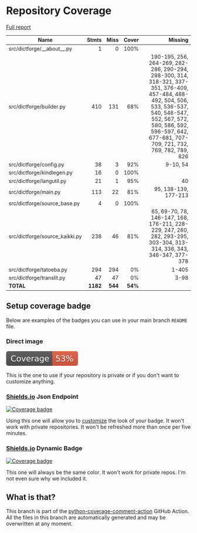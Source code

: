 # Repository Coverage

[Full report](https://htmlpreview.github.io/?https://github.com/andgineer/dictforge/blob/python-coverage-comment-action-data/htmlcov/index.html)

| Name                            |    Stmts |     Miss |   Cover |   Missing |
|-------------------------------- | -------: | -------: | ------: | --------: |
| src/dictforge/\_\_about\_\_.py  |        1 |        0 |    100% |           |
| src/dictforge/builder.py        |      410 |      131 |     68% |190-195, 256, 264-269, 282-286, 290-294, 298-300, 314, 318-321, 337-351, 376-409, 457-484, 488-492, 504, 506, 533, 536-537, 540, 546-547, 552, 567, 572, 580, 586, 592, 596-597, 642, 677-681, 707-709, 721, 732, 769, 782, 789, 826 |
| src/dictforge/config.py         |       38 |        3 |     92% |  9-10, 54 |
| src/dictforge/kindlegen.py      |       16 |        0 |    100% |           |
| src/dictforge/langutil.py       |       21 |        1 |     95% |        40 |
| src/dictforge/main.py           |      113 |       22 |     81% |95, 138-139, 177-213 |
| src/dictforge/source\_base.py   |        4 |        0 |    100% |           |
| src/dictforge/source\_kaikki.py |      238 |       46 |     81% |65, 69-70, 78, 146-147, 168, 176-211, 228-229, 247, 260, 282, 293-295, 303-304, 313-314, 336, 343, 346-347, 377-378 |
| src/dictforge/tatoeba.py        |      294 |      294 |      0% |     1-405 |
| src/dictforge/translit.py       |       47 |       47 |      0% |      3-98 |
|                       **TOTAL** | **1182** |  **544** | **54%** |           |


## Setup coverage badge

Below are examples of the badges you can use in your main branch `README` file.

### Direct image

[![Coverage badge](https://raw.githubusercontent.com/andgineer/dictforge/python-coverage-comment-action-data/badge.svg)](https://htmlpreview.github.io/?https://github.com/andgineer/dictforge/blob/python-coverage-comment-action-data/htmlcov/index.html)

This is the one to use if your repository is private or if you don't want to customize anything.

### [Shields.io](https://shields.io) Json Endpoint

[![Coverage badge](https://img.shields.io/endpoint?url=https://raw.githubusercontent.com/andgineer/dictforge/python-coverage-comment-action-data/endpoint.json)](https://htmlpreview.github.io/?https://github.com/andgineer/dictforge/blob/python-coverage-comment-action-data/htmlcov/index.html)

Using this one will allow you to [customize](https://shields.io/endpoint) the look of your badge.
It won't work with private repositories. It won't be refreshed more than once per five minutes.

### [Shields.io](https://shields.io) Dynamic Badge

[![Coverage badge](https://img.shields.io/badge/dynamic/json?color=brightgreen&label=coverage&query=%24.message&url=https%3A%2F%2Fraw.githubusercontent.com%2Fandgineer%2Fdictforge%2Fpython-coverage-comment-action-data%2Fendpoint.json)](https://htmlpreview.github.io/?https://github.com/andgineer/dictforge/blob/python-coverage-comment-action-data/htmlcov/index.html)

This one will always be the same color. It won't work for private repos. I'm not even sure why we included it.

## What is that?

This branch is part of the
[python-coverage-comment-action](https://github.com/marketplace/actions/python-coverage-comment)
GitHub Action. All the files in this branch are automatically generated and may be
overwritten at any moment.